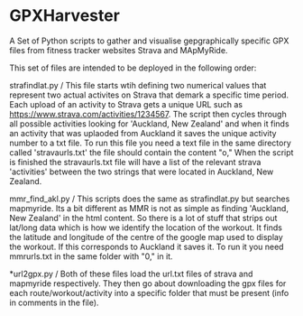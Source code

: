 # GPXHarvester
A Set of Python scripts to gather and visualise gepgraphically specific GPX files from fitness tracker websites Strava and MApMyRide.

This set of files are intended to be deployed in the following order:

strafindlat.py / This file starts wtih defining two numerical values that represent two actual activites on Strava that demark a specific time period. Each upload of an activity to Strava gets a unique URL such as https://www.strava.com/activities/1234567. The script then cycles through all possible activities looking for 'Auckland, New Zealand' and when it finds an activity that was uplaoded from Auckland it saves the unique activity number to a txt file. To run this file you need a text file in the same directory called 'stravaurls.txt' the file should contain the content "o," When the script is finished the stravaurls.txt file will have a list of the relevant strava 'activities' between the two strings that were located in Auckland, New Zealand.

mmr_find_akl.py / This scripts does the same as strafindlat.py but searches mapmyride. Its a bit different as MMR is not as simple as finding 'Auckland, New Zealand' in the html content. So there is a lot of stuff that strips out lat/long data which is how we identify the location of the workout. It finds the latitude and longitude of the centre of the google map used to display the workout. If this corresponds to Auckland it saves it. To run it you need mmrurls.txt in the same folder with "0," in it.

*url2gpx.py / Both of these files load the url.txt files of strava and mapmyride respectively. They then go about downloading the gpx files for each route/workout/activity into a specific folder that must be present (info in comments in the file).
